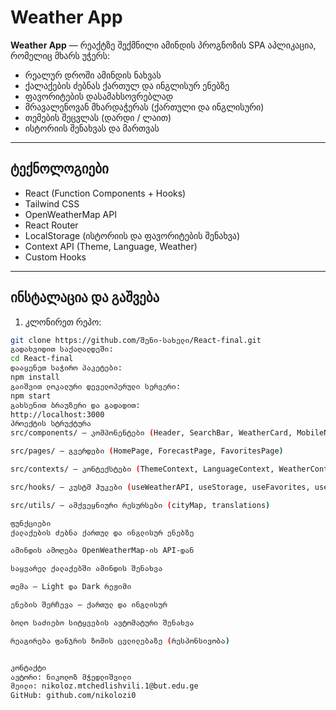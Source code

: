 # Weather App

**Weather App** — რეაქტზე შექმნილი ამინდის პროგნოზის SPA აპლიკაცია, რომელიც მხარს უჭერს:  
- რეალურ დროში ამინდის ნახვას  
- ქალაქების ძებნას ქართულ და ინგლისურ ენებზე  
- ფავორიტების დასამახსოვრებლად  
- მრავალენოვან მხარდაჭერას (ქართული და ინგლისური)  
- თემების შეცვლას (დარდი / ლაით)  
- ისტორიის შენახვას და მართვას  

---

## ტექნოლოგიები

- React (Function Components + Hooks)  
- Tailwind CSS  
- OpenWeatherMap API  
- React Router  
- LocalStorage (ისტორიის და ფავორიტების შენახვა)  
- Context API (Theme, Language, Weather)  
- Custom Hooks  

---

## ინსტალაცია და გაშვება

1. კლონირეთ რეპო:  
```bash
git clone https://github.com/შენი-სახელი/React-final.git
გადახვიდით საქაღალდეში:
cd React-final
დააყენეთ საჭირო პაკეტები:
npm install
გაიშვით ლოკალური დეველოპერული სერვერი:
npm start
გახსენით ბრაუზერი და გადადით:
http://localhost:3000
პროექტის სტრუქტურა
src/components/ — კომპონენტები (Header, SearchBar, WeatherCard, MobileNav)

src/pages/ — გვერდები (HomePage, ForecastPage, FavoritesPage)

src/contexts/ — კონტექსტები (ThemeContext, LanguageContext, WeatherContext)

src/hooks/ — კუსტმ ჰუკები (useWeatherAPI, useStorage, useFavorites, useNavigation)

src/utils/ — ამქვეყნიური რესურსები (cityMap, translations)

ფუნქციები
ქალაქების ძებნა ქართულ და ინგლისურ ენებზე

ამინდის ამოღება OpenWeatherMap-ის API-დან

საყვარელ ქალაქებში ამინდის შენახვა

თემა — Light და Dark რეჟიმი

ენების შერჩევა — ქართულ და ინგლისურ

ბოლო საძიებო სიტყვების ავტომატური შენახვა

რეაგირება ფანჯრის ზომის ცვლილებაზე (რესპონსივობა)


კონტაქტი
ავტორი: ნიკოლოზ მჭედლიშვილი
მეილი: nikoloz.mtchedlishvili.1@but.edu.ge
GitHub: github.com/nikolozi0
